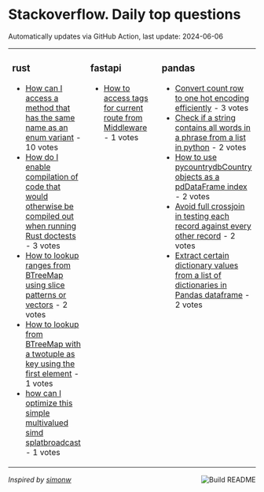 # Stackoverflow. Daily top questions 

Automatically updates via GitHub Action, last update: <!-- date starts -->2024-06-06<!-- date ends -->


<table><tr><td valign="top" width="33%">

### rust
<!-- rust starts -->
* [How can I access a method that has the same name as an enum variant](https://stackoverflow.com/questions/78583699/how-can-i-access-a-method-that-has-the-same-name-as-an-enum-variant) - 10 votes
* [How do I enable compilation of code that would otherwise be compiled out when running Rust doctests](https://stackoverflow.com/questions/78579937/how-do-i-enable-compilation-of-code-that-would-otherwise-be-compiled-out-when-ru) - 3 votes
* [How to lookup ranges from BTreeMap using slice patterns or vectors](https://stackoverflow.com/questions/78583177/how-to-lookup-ranges-from-btreemap-using-slice-patterns-or-vectors) - 2 votes
* [How to lookup from BTreeMap with a twotuple as key using the first element](https://stackoverflow.com/questions/78582719/how-to-lookup-from-btreemap-with-a-two-tuple-as-key-using-the-first-element) - 1 votes
* [how can I optimize this simple multivalued simd splatbroadcast](https://stackoverflow.com/questions/78584042/how-can-i-optimize-this-simple-multi-valued-simd-splat-broadcast) - 1 votes
<!-- rust ends -->
</td><td valign="top" width="34%">


### fastapi
<!-- fastapi starts -->
* [How to access tags for current route from Middleware](https://stackoverflow.com/questions/78582415/how-to-access-tags-for-current-route-from-middleware) - 1 votes
<!-- fastapi ends -->
</td><td valign="top" width="34%">


### pandas
<!-- pandas starts -->
* [Convert count row to one hot encoding efficiently](https://stackoverflow.com/questions/78584847/convert-count-row-to-one-hot-encoding-efficiently) - 3 votes
* [Check if a string contains all words in a phrase from a list in python](https://stackoverflow.com/questions/78582450/check-if-a-string-contains-all-words-in-a-phrase-from-a-list-in-python) - 2 votes
* [How to use pycountrydbCountry objects as a pdDataFrame index](https://stackoverflow.com/questions/78586783/how-to-use-pycountry-db-country-objects-as-a-pd-dataframe-index) - 2 votes
* [Avoid full crossjoin in testing each record against every other record](https://stackoverflow.com/questions/78582226/avoid-full-cross-join-in-testing-each-record-against-every-other-record) - 2 votes
* [Extract certain dictionary values from a list of dictionaries in Pandas dataframe](https://stackoverflow.com/questions/78578552/extract-certain-dictionary-values-from-a-list-of-dictionaries-in-pandas-datafram) - 2 votes
<!-- pandas ends -->
</td></tr></table>

<a href="https://github.com/hp0404/hp0404/actions"><img src="https://github.com/hp0404/hp0404/workflows/Build%20README/badge.svg" align="right" alt="Build README"></a> <p>*Inspired by  [simonw](https://github.com/simonw/simonw)*</p>
